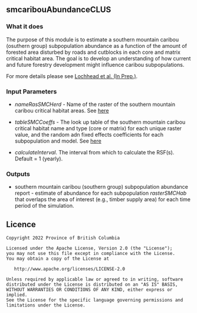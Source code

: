 ## smcaribouAbundanceCLUS

### What it does

The purpose of this module is to estimate a southern mountain caribou (osuthern group) subpopulation abundance as a function of the amount of forested area disturbed by roads and cutblocks in each core and matrix critical habitat area. The goal is to develop an understanding of how current and future forestry development might influence caribou subpopulations.

For more details please see [Lochhead et al. (In Prep.)](citation).

### Input Parameters
* *nameRasSMCHerd* - Name of the raster of the southern mountain caribou critical habitat areas. See [here](https://github.com/bcgov/clus/blob/master/R/Params/caribou_southern_mtn_pop_model.Rmd) 

* *tableSMCCoeffs* - The look up table of the southern mountain caribou critical habitat name and type (core or matrix) for each unique raster value, and the random adn fixed effects coefficients for each subpopulation and model. See [here](https://github.com/bcgov/castor/blob/master/R/Params/caribou_southern_mtn_pop_model.Rmd)

* *calculateInterval*. The interval from which to calculate the RSF(s). Default = 1 (yearly).

### Outputs

* southern mountain caribou (southern group) subpopulation abundance report - estimate of abundance for each subpopulation *rasterSMCHab* that overlaps the area of interest (e.g., timber supply area) for each time period of the simulation.


## Licence

    Copyright 2022 Province of British Columbia

    Licensed under the Apache License, Version 2.0 (the "License");
    you may not use this file except in compliance with the License.
    You may obtain a copy of the License at

       http://www.apache.org/licenses/LICENSE-2.0

    Unless required by applicable law or agreed to in writing, software
    distributed under the License is distributed on an "AS IS" BASIS,
    WITHOUT WARRANTIES OR CONDITIONS OF ANY KIND, either express or implied.
    See the License for the specific language governing permissions and
    limitations under the License.

